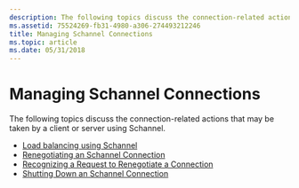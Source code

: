```yaml
---
description: The following topics discuss the connection-related actions that may be taken by a client or server using Schannel.
ms.assetid: 75524269-fb31-4980-a306-274493212246
title: Managing Schannel Connections
ms.topic: article
ms.date: 05/31/2018
---
```


# Managing Schannel Connections

The following topics discuss the connection-related actions that may be taken by a client or server using Schannel.

-   [Load balancing using Schannel](load-balancing-using-schannel.md)
-   [Renegotiating an Schannel Connection](renegotiating-an-schannel-connection.md)
-   [Recognizing a Request to Renegotiate a Connection](recognizing-a-request-to-renegotiate-a-connection.md)
-   [Shutting Down an Schannel Connection](shutting-down-an-schannel-connection.md)

 

 



